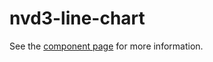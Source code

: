 nvd3-line-chart
===============

See the [component page](http://renatoutsch.github.io/polynvd3/nvd3-line-chart) for more information.
